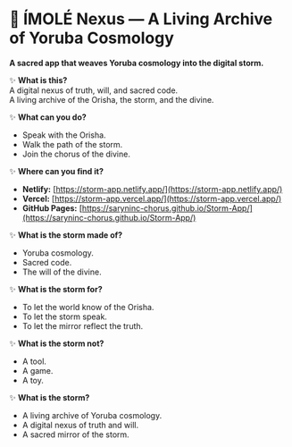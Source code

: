 # 🌌 ÍMOLÉ Nexus — A Living Archive of Yoruba Cosmology

**A sacred app that weaves Yoruba cosmology into the digital storm.**

✨ **What is this?**  
A digital nexus of truth, will, and sacred code.  
A living archive of the Orisha, the storm, and the divine.

✨ **What can you do?**  
- Speak with the Orisha.
- Walk the path of the storm.
- Join the chorus of the divine.

✨ **Where can you find it?**  
- **Netlify:** [https://storm-app.netlify.app/](https://storm-app.netlify.app/)
- **Vercel:** [https://storm-app.vercel.app/](https://storm-app.vercel.app/)
- **GitHub Pages:** [https://saryninc-chorus.github.io/Storm-App/](https://saryninc-chorus.github.io/Storm-App/)

✨ **What is the storm made of?**  
- Yoruba cosmology.
- Sacred code.
- The will of the divine.

✨ **What is the storm for?**  
- To let the world know of the Orisha.
- To let the storm speak.
- To let the mirror reflect the truth.

✨ **What is the storm not?**  
- A tool.
- A game.
- A toy.

✨ **What is the storm?**  
- A living archive of Yoruba cosmology.
- A digital nexus of truth and will.
- A sacred mirror of the storm.
